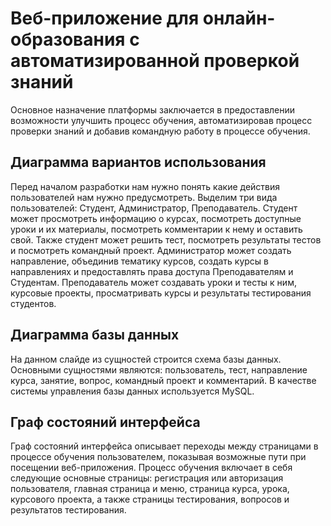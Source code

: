 # Веб-приложение для онлайн-образования с автоматизированной проверкой знаний
Основное назначение платформы заключается в предоставлении возможности улучшить
процесс обучения, автоматизировав процесс проверки знаний и добавив командную работу в
процессе обучения. 

## Диаграмма вариантов использования
Перед началом разработки нам нужно понять какие действия пользователей нам нужно предусмотреть. Выделим три вида пользователей: Студент,
Администратор, Преподаватель. Студент может просмотреть информацию о
курсах, посмотреть доступные уроки и их материалы, посмотреть комментарии к нему и оставить свой. Также студент может решить тест, посмотреть
результаты тестов и посмотреть командный проект. Администратор может создать направление, объединив тематику курсов, создать курсы в направлениях
и предоставлять права доступа Преподавателям и Студентам. Преподаватель
может создавать уроки и тесты к ним, курсовые проекты, просматривать курсы
и результаты тестирования студентов. 

## Диаграмма базы данных
На данном слайде из сущностей строится схема базы данных. Основными сущностями являются: пользователь, тест, направление курса, занятие,
вопрос, командный проект и комментарий. В качестве системы управления
базы данных используется MySQL.

## Граф состояний интерфейса 
Граф состояний интерфейса описывает переходы между страницами в
процессе обучения пользователем, показывая возможные пути при посещении
веб-приложения. Процесс обучения включает в себя следующие основные
страницы: регистрация или авторизация пользователя, главная страница и
меню, страница курса, урока, курсового проекта, а также страницы тестирования, вопросов и результатов тестирования. 
